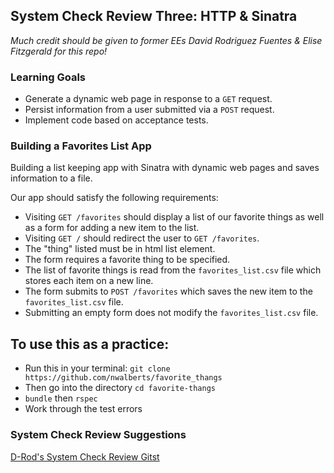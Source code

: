 ## System Check Review Three: HTTP & Sinatra

_Much credit should be given to former EEs David Rodriguez Fuentes & Elise Fitzgerald for this repo!_

### Learning Goals
* Generate a dynamic web page in response to a `GET` request.
* Persist information from a user submitted via a `POST` request.
* Implement code based on acceptance tests.

### Building a Favorites List App

Building a list keeping app with Sinatra with dynamic web pages and saves information to a file.

Our app should satisfy the following requirements:

* Visiting `GET /favorites` should display a list of our favorite things as well as a form for adding a new item to the list.
* Visiting `GET /` should redirect the user to `GET /favorites`.
* The "thing" listed must be in html list element.
* The form requires a favorite thing to be specified.
* The list of favorite things is read from the `favorites_list.csv` file which stores each item on a new line.
* The form submits to `POST /favorites` which saves the new item to the `favorites_list.csv` file.
* Submitting an empty form does not modify the `favorites_list.csv` file.

## To use this as a practice:

* Run this in your terminal: `git clone https://github.com/nwalberts/favorite_thangs`
* Then go into the directory `cd favorite-thangs`
* `bundle` then `rspec`
* Work through the test errors

### System Check Review Suggestions

[D-Rod's System Check Review Gitst](https://gist.github.com/davidrf/25b22c189a2efab0091b9d1ac7a8a16d)
